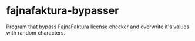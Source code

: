 # fajnafaktura-bypasser
Program that bypass FajnaFaktura license checker and overwrite it's values with random characters.
